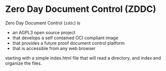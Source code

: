 # Zero Day Document Control (ZDDC)

Zero Day Document Control (`zddc`) is
- an AGPL3 open source project
- that develops a self contained OCI compliant image
- that provides a future proof document control platform
- that is accessible from any web browser

starting with a simple index.html file that will read a directory, and index and organize the files.

